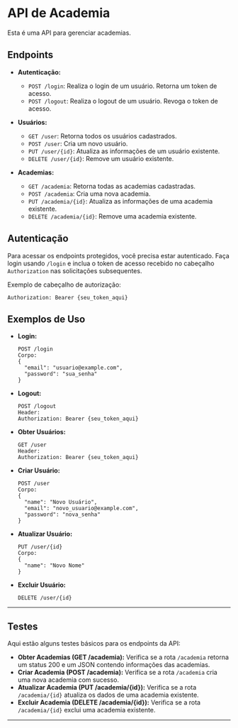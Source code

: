 

# API de Academia

Esta é uma API para gerenciar academias.

## Endpoints

- **Autenticação:**
  - `POST /login`: Realiza o login de um usuário. Retorna um token de acesso.
  - `POST /logout`: Realiza o logout de um usuário. Revoga o token de acesso.

- **Usuários:**
  - `GET /user`: Retorna todos os usuários cadastrados.
  - `POST /user`: Cria um novo usuário.
  - `PUT /user/{id}`: Atualiza as informações de um usuário existente.
  - `DELETE /user/{id}`: Remove um usuário existente.

- **Academias:**
  - `GET /academia`: Retorna todas as academias cadastradas.
  - `POST /academia`: Cria uma nova academia.
  - `PUT /academia/{id}`: Atualiza as informações de uma academia existente.
  - `DELETE /academia/{id}`: Remove uma academia existente.

## Autenticação

Para acessar os endpoints protegidos, você precisa estar autenticado. Faça login usando `/login` e inclua o token de acesso recebido no cabeçalho `Authorization` nas solicitações subsequentes.

Exemplo de cabeçalho de autorização:
```
Authorization: Bearer {seu_token_aqui}
```

## Exemplos de Uso

- **Login:**
  ```
  POST /login
  Corpo:
  {
    "email": "usuario@example.com",
    "password": "sua_senha"
  }
  ```

- **Logout:**
  ```
  POST /logout
  Header:
  Authorization: Bearer {seu_token_aqui}
  ```

- **Obter Usuários:**
  ```
  GET /user
  Header:
  Authorization: Bearer {seu_token_aqui}
  ```

- **Criar Usuário:**
  ```
  POST /user
  Corpo:
  {
    "name": "Novo Usuário",
    "email": "novo_usuario@example.com",
    "password": "nova_senha"
  }
  ```

- **Atualizar Usuário:**
  ```
  PUT /user/{id}
  Corpo:
  {
    "name": "Novo Nome"
  }
  ```

- **Excluir Usuário:**
  ```
  DELETE /user/{id}
  ```

---

## Testes

Aqui estão alguns testes básicos para os endpoints da API:

- **Obter Academias (GET /academia):** Verifica se a rota `/academia` retorna um status 200 e um JSON contendo informações das academias.
- **Criar Academia (POST /academia):** Verifica se a rota `/academia` cria uma nova academia com sucesso.
- **Atualizar Academia (PUT /academia/{id}):** Verifica se a rota `/academia/{id}` atualiza os dados de uma academia existente.
- **Excluir Academia (DELETE /academia/{id}):** Verifica se a rota `/academia/{id}` exclui uma academia existente.

---
